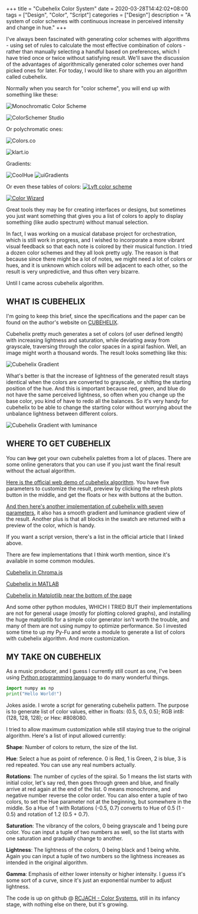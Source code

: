 +++
title = "Cubehelix Color System"
date = 2020-03-28T14:42:02+08:00
tags = ["Design", "Color", "Script"]
categories = ["Design"]
description = "A system of color schemes with continuous increase in perceived intensity and change in hue."
+++

I've always been fascinated with generating color schemes with algorithms - using set of rules to calculate the most effective combination of colors - rather than manually selecting a handful based on preferences, which I have tried once or twice without satisfying result. We'll save the discussion of the advantages of algorithmically generated color schemes over hand picked ones for later. For today, I would like to share with you an algorithm called cubehelix.

Normally when you search for "color scheme", you will end up with something like these:

![Monochromatic Color Scheme](https://github.com/RCJacH/BlogImages/raw/master/design/color/cubehelix/monochromatic-color-palette.jpg)

![ColorSchemer Studio](https://github.com/RCJacH/BlogImages/raw/master/design/color/cubehelix/colorschemer-studio.jpg)

Or polychromatic ones:

![Colors.co](https://github.com/RCJacH/BlogImages/raw/master/design/color/cubehelix/colors-co.jpg)

![klart.io](https://github.com/RCJacH/BlogImages/raw/master/design/color/cubehelix/klart-io.jpg)

Gradients:

![CoolHue](https://github.com/RCJacH/BlogImages/raw/master/design/color/cubehelix/coolhue.jpg)
![uiGradients](https://github.com/RCJacH/BlogImages/raw/master/design/color/cubehelix/uigradients.jpg)

Or even these tables of colors:
[![Lyft color scheme](https://github.com/RCJacH/BlogImages/raw/master/design/color/cubehelix/lyft-color-map.jpg)](https://design.lyft.com/re-approaching-color-9e604ba22c88)

[![Color Wizard](https://github.com/RCJacH/BlogImages/raw/master/design/color/cubehelix/color-wizard.jpg)](https://hypejunction.github.io/color-wizard/)

Great tools they may be for creating interfaces or designs, but sometimes you just want something that gives you a list of colors to apply to display something (like audio spectrum) without manual selection.

In fact, I was working on a musical database project for orchestration, which is still work in progress, and I wished to incorporate a more vibrant visual feedback so that each note is colored by their musical function. I tried a dozen color schemes and they all look pretty ugly. The reason is that because since there might be a lot of notes, we might need a lot of colors or hues, and it is unknown which colors will be adjacent to each other, so the result is very unpredictive, and thus often very bizarre.

Until I came across cubehelix algorithm.

## WHAT IS CUBEHELIX

I'm going to keep this brief, since the specifications and the paper can be found on the author's website on [CUBEHELIX](www.mrao.cam.ac.uk/~dag/CUBEHELIX/).

Cubehelix pretty much generates a set of colors (of user defined length) with increasing lightness and saturation, while deviating away from grayscale, traversing through the color spaces in a spiral fashion. Well, an image might worth a thousand words. The result looks something like this:

![Cubehelix Gradient](https://github.com/RCJacH/BlogImages/raw/master/design/color/cubehelix/cubehelix.jpg)

What's better is that the increase of lightness of the generated result stays identical when the colors are converted to grayscale, or shifting the starting position of the hue. And this is important because red, green, and blue do not have the same perceived lightness, so often when you change up the base color, you kind of have to redo all the balances. So it's very handy for cubehelix to be able to change the starting color without worrying about the unbalance lightness between different colors.

![Cubehelix Gradient with luminance](https://github.com/RCJacH/BlogImages/raw/master/design/color/cubehelix/cubehelix-luminance.jpg)


## WHERE TO GET CUBEHELIX

You can ~~buy~~ get your own cubehelix palettes from a lot of places. There are some online generators that you can use if you just want the final result without the actual algorithm.

[Here is the official web demo of cubehelix algorithm](http://www.mrao.cam.ac.uk/~dag/CUBEHELIX/cubetry.html). You have five parameters to customize the result, preview by clicking the refresh plots button in the middle, and get the floats or hex with buttons at the button.

[And then here's another implementation of cubehelix with seven parameters](http://davidjohnstone.net/pages/cubehelix-gradient-picker), it also has a smooth gradient and luminance gradient view of the result. Another plus is that all blocks in the swatch are returned with a preview of the color, which is handy.

If you want a script version, there's a list in the official article that I linked above.

There are few implementations that I think worth mention, since it's available in some common modules.

[Cubehelix in Chroma.js](https://gka.github.io/chroma.js/#cubehelix)

[Cubehelix in MATLAB](https://www.mathworks.com/matlabcentral/fileexchange/43700-cubehelix-colormap-generator-beautiful-and-versatile)

[Cubehelix in Matplotlib near the bottom of the page](https://matplotlib.org/gallery/color/colormap_reference.html?highlight=cubehelix)

And some other python modules, WHICH I TRIED BUT their implementations are not for general usage (mostly for plotting colored graphs), and installing the huge matplotlib for a simple color generator isn't worth the trouble, and many of them are not using numpy to optimize performance. So I invested some time to up my Py-Fu and wrote a module to generate a list of colors with cubehelix algorithm. And more customization.

## MY TAKE ON CUBEHELIX

As a music producer, and I guess I currently still count as one, I've been using [Python programming language](https://www.python.org/) to do many wonderful things.

```python
import numpy as np
print("Hello World!")
```

Jokes aside. I wrote a script for generating cubehelix pattern. The purpose is to generate list of color values, either in floats: (0.5, 0.5, 0.5); RGB int8: (128, 128, 128); or Hex: #808080.

I tried to allow maximum customization while still staying true to the original algorithm. Here's a list of input allowed currently:

**Shape**: Number of colors to return, the size of the list.

**Hue**: Select a hue as point of reference. 0 is Red, 1 is Green, 2 is blue, 3 is red repeated. You can use any real numbers actually.

**Rotations**: The number of cycles of the spiral. So 1 means the list starts with initial color, let's say red, then goes through green and blue, and finally arrive at red again at the end of the list. 0 means monochrome, and negative number reverse the color order. You can also enter a tuple of two colors, to set the Hue parameter not at the beginning, but somewhere in the middle. So a Hue of 1 with Rotations (-0.5, 0.7) converts to Hue of 0.5 (1 - 0.5) and rotation of 1.2 (0.5 + 0.7).

**Saturation**: The vibrancy of the colors, 0 being grayscale and 1 being pure color. You can input a tuple of two numbers as well, so the list starts with one saturation and gradually change to another.

**Lightness**: The lightness of the colors, 0 being black and 1 being white. Again you can input a tuple of two numbers so the lightness increases as intended in the original algorithm.

**Gamma**: Emphasis of either lower intensity or higher intensity. I guess it's some sort of a curve, since it's just an exponential number to adjust lightness.


The code is up on github @ [RCJACH - Color Systems](https://github.com/RCJacH/color_systems.git), still in its infancy stage, with nothing else on there, but it's growing.